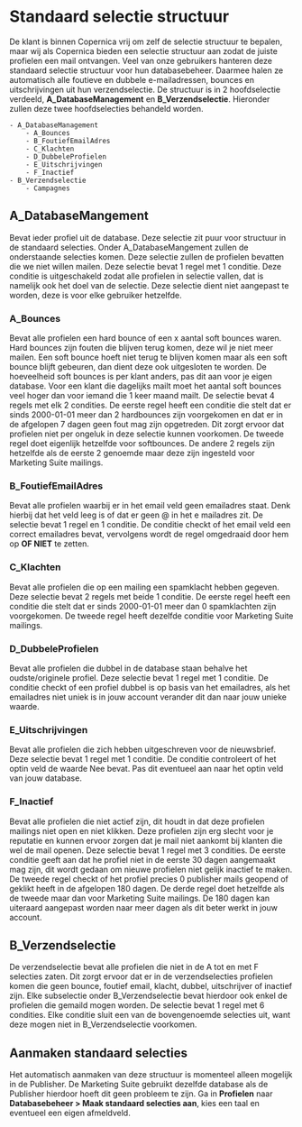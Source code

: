 # Standaard selectie structuur
De klant is binnen Copernica vrij om zelf de selectie structuur te bepalen, maar wij als Copernica bieden een selectie structuur aan zodat de juiste profielen een mail ontvangen. Veel van onze gebruikers hanteren deze standaard selectie structuur voor hun databasebeheer. Daarmee halen ze automatisch alle foutieve en dubbele e-mailadressen, bounces en uitschrijvingen uit hun verzendselectie. De structuur is in 2 hoofdselectie verdeeld, **A_DatabaseManagement** en **B_Verzendselectie**. Hieronder zullen deze twee hoofdselecties behandeld worden. 

```
- A_DatabaseManagement
    - A_Bounces
    - B_FoutiefEmailAdres
    - C_Klachten
    - D_DubbeleProfielen
    - E_Uitschrijvingen
    - F_Inactief
- B_Verzendselectie
    - Campagnes
```

## A_DatabaseMangement
Bevat ieder profiel uit de database. Deze selectie zit puur voor structuur in de standaard selecties. Onder A_DatabaseMangement zullen de onderstaande selecties komen. Deze selectie zullen de profielen bevatten die we niet willen mailen. 
Deze selectie bevat 1 regel met 1 conditie. Deze conditie is uitgeschakeld zodat alle profielen in selectie vallen, dat is namelijk ook het doel van de selectie. Deze selectie dient niet aangepast te worden, deze is voor elke gebruiker hetzelfde. 

### A_Bounces
Bevat alle profielen een hard bounce of een x aantal soft bounces waren. Hard bounces zijn fouten die blijven terug komen, deze wil je niet meer mailen. Een soft bounce hoeft niet terug te blijven komen maar als een soft bounce blijft gebeuren, dan dient deze ook uitgesloten te worden. De hoeveelheid soft bounces is per klant anders, pas dit aan voor je eigen database. Voor een klant die dagelijks mailt moet het aantal soft bounces veel hoger dan voor iemand die 1 keer maand mailt. 
De selectie bevat 4 regels met elk 2 condities. De eerste regel heeft een conditie die stelt dat er sinds 2000-01-01 meer dan 2 hardbounces zijn voorgekomen en dat er in de afgelopen 7 dagen geen fout mag zijn opgetreden. Dit zorgt ervoor dat profielen niet per ongeluk in deze selectie kunnen voorkomen. De tweede regel doet eigenlijk hetzelfde voor softbounces. De andere 2 regels zijn hetzelfde als de eerste 2 genoemde maar deze zijn ingesteld voor Marketing Suite mailings. 
### B_FoutiefEmailAdres
Bevat alle profielen waarbij er in het email veld geen emailadres staat. Denk hierbij dat het veld leeg is of dat er geen @ in het e mailadres zit.
De selectie bevat 1 regel en 1 conditie. De conditie checkt of het email veld een correct emailadres bevat, vervolgens wordt de regel omgedraaid door hem op **OF NIET** te zetten. 
### C_Klachten
Bevat alle profielen die op een mailing een spamklacht hebben gegeven. 
Deze selectie bevat 2 regels met beide 1 conditie. De eerste regel heeft een conditie die stelt dat er sinds 2000-01-01 meer dan 0 spamklachten zijn voorgekomen. De tweede regel heeft dezelfde conditie voor Marketing Suite mailings. 
### D_DubbeleProfielen
Bevat alle profielen die dubbel in de database staan behalve het oudste/originele profiel.
Deze selectie bevat 1 regel met 1 conditie. De conditie checkt of een profiel dubbel is op basis van het emailadres, als het emailadres niet uniek is in jouw account verander dit dan naar jouw unieke waarde. 
### E_Uitschrijvingen
Bevat alle profielen die zich hebben uitgeschreven voor de nieuwsbrief. 
Deze selectie bevat 1 regel met 1 conditie. De conditie controleert of het optin veld de waarde Nee bevat. Pas dit eventueel aan naar het optin veld van jouw database.
### F_Inactief
Bevat alle profielen die niet actief zijn, dit houdt in dat deze profielen mailings niet open en niet klikken. Deze profielen zijn erg slecht voor je reputatie en kunnen ervoor zorgen dat je mail niet aankomt bij klanten die wel de mail openen.
Deze selectie bevat 1 regel met 3 condities. De eerste conditie geeft aan dat he profiel niet in de eerste 30 dagen aangemaakt mag zijn, dit wordt gedaan om nieuwe profielen niet gelijk inactief te maken. De tweede regel checkt of het profiel precies 0 publisher mails geopend of geklikt heeft in de afgelopen 180 dagen. De derde regel doet hetzelfde als de tweede maar dan voor Marketing Suite mailings. De 180 dagen kan uiteraard aangepast worden naar meer dagen als dit beter werkt in jouw account.
## B_Verzendselectie
De verzendselectie bevat alle profielen die niet in de A tot en met F selecties zaten. Dit zorgt ervoor dat er in de verzendselecties profielen komen die geen bounce, foutief email, klacht, dubbel, uitschrijver of inactief zijn. Elke subselectie onder B_Verzendselectie bevat hierdoor ook enkel de profielen die gemaild mogen worden. 
De selectie bevat 1 regel met 6 condities. Elke conditie sluit een van de bovengenoemde selecties uit, want deze mogen niet in B_Verzendselectie voorkomen. 
## Aanmaken standaard selecties
Het automatisch aanmaken van deze structuur is momenteel alleen mogelijk in de Publisher. De Marketing Suite gebruikt dezelfde database als de Publisher hierdoor hoeft dit geen probleem te zijn. Ga in **Profielen** naar **Databasebeheer > Maak standaard selecties aan**, kies een taal en eventueel een eigen afmeldveld. 




